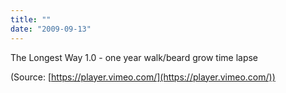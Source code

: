 ```yaml
---
title: ""
date: "2009-09-13"
---
```


The Longest Way 1.0 - one year walk/beard grow time lapse

(Source: [https://player.vimeo.com/](https://player.vimeo.com/))
